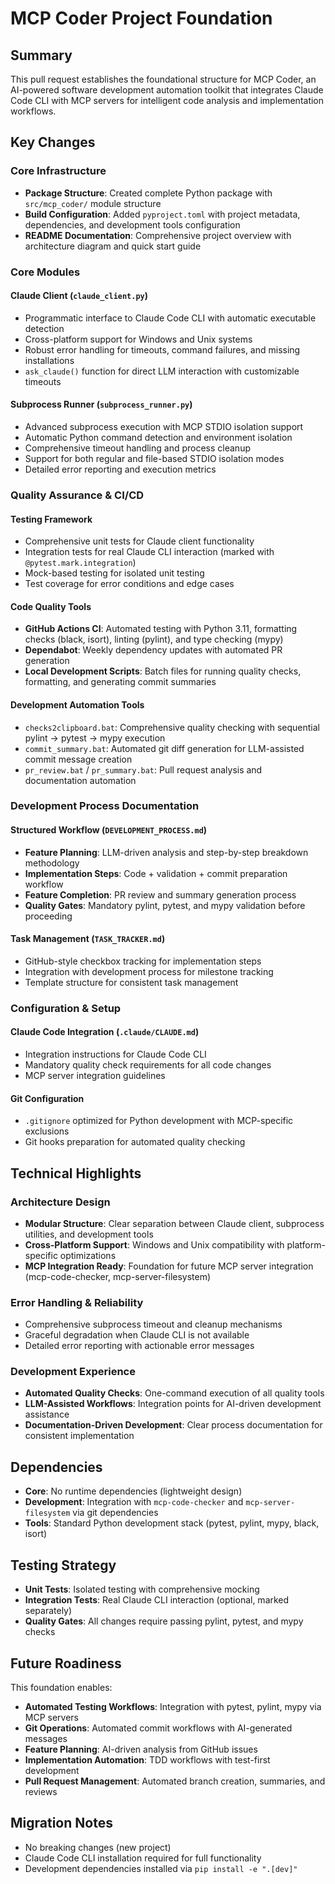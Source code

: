 # MCP Coder Project Foundation

## Summary

This pull request establishes the foundational structure for MCP Coder, an AI-powered software development automation toolkit that integrates Claude Code CLI with MCP servers for intelligent code analysis and implementation workflows.

## Key Changes

### Core Infrastructure
- **Package Structure**: Created complete Python package with `src/mcp_coder/` module structure
- **Build Configuration**: Added `pyproject.toml` with project metadata, dependencies, and development tools configuration
- **README Documentation**: Comprehensive project overview with architecture diagram and quick start guide

### Core Modules

#### Claude Client (`claude_client.py`)
- Programmatic interface to Claude Code CLI with automatic executable detection
- Cross-platform support for Windows and Unix systems
- Robust error handling for timeouts, command failures, and missing installations
- `ask_claude()` function for direct LLM interaction with customizable timeouts

#### Subprocess Runner (`subprocess_runner.py`)
- Advanced subprocess execution with MCP STDIO isolation support
- Automatic Python command detection and environment isolation
- Comprehensive timeout handling and process cleanup
- Support for both regular and file-based STDIO isolation modes
- Detailed error reporting and execution metrics

### Quality Assurance & CI/CD

#### Testing Framework
- Comprehensive unit tests for Claude client functionality
- Integration tests for real Claude CLI interaction (marked with `@pytest.mark.integration`)
- Mock-based testing for isolated unit testing
- Test coverage for error conditions and edge cases

#### Code Quality Tools
- **GitHub Actions CI**: Automated testing with Python 3.11, formatting checks (black, isort), linting (pylint), and type checking (mypy)
- **Dependabot**: Weekly dependency updates with automated PR generation
- **Local Development Scripts**: Batch files for running quality checks, formatting, and generating commit summaries

#### Development Automation Tools
- `checks2clipboard.bat`: Comprehensive quality checking with sequential pylint → pytest → mypy execution
- `commit_summary.bat`: Automated git diff generation for LLM-assisted commit message creation
- `pr_review.bat` / `pr_summary.bat`: Pull request analysis and documentation automation

### Development Process Documentation

#### Structured Workflow (`DEVELOPMENT_PROCESS.md`)
- **Feature Planning**: LLM-driven analysis and step-by-step breakdown methodology
- **Implementation Steps**: Code + validation + commit preparation workflow
- **Feature Completion**: PR review and summary generation process
- **Quality Gates**: Mandatory pylint, pytest, and mypy validation before proceeding

#### Task Management (`TASK_TRACKER.md`)
- GitHub-style checkbox tracking for implementation steps
- Integration with development process for milestone tracking
- Template structure for consistent task management

### Configuration & Setup

#### Claude Code Integration (`.claude/CLAUDE.md`)
- Integration instructions for Claude Code CLI
- Mandatory quality check requirements for all code changes
- MCP server integration guidelines

#### Git Configuration
- `.gitignore` optimized for Python development with MCP-specific exclusions
- Git hooks preparation for automated quality checking

## Technical Highlights

### Architecture Design
- **Modular Structure**: Clear separation between Claude client, subprocess utilities, and development tools
- **Cross-Platform Support**: Windows and Unix compatibility with platform-specific optimizations
- **MCP Integration Ready**: Foundation for future MCP server integration (mcp-code-checker, mcp-server-filesystem)

### Error Handling & Reliability
- Comprehensive subprocess timeout and cleanup mechanisms
- Graceful degradation when Claude CLI is not available
- Detailed error reporting with actionable error messages

### Development Experience
- **Automated Quality Checks**: One-command execution of all quality tools
- **LLM-Assisted Workflows**: Integration points for AI-driven development assistance
- **Documentation-Driven Development**: Clear process documentation for consistent implementation

## Dependencies
- **Core**: No runtime dependencies (lightweight design)
- **Development**: Integration with `mcp-code-checker` and `mcp-server-filesystem` via git dependencies
- **Tools**: Standard Python development stack (pytest, pylint, mypy, black, isort)

## Testing Strategy
- **Unit Tests**: Isolated testing with comprehensive mocking
- **Integration Tests**: Real Claude CLI interaction (optional, marked separately)
- **Quality Gates**: All changes require passing pylint, pytest, and mypy checks

## Future Roadiness
This foundation enables:
- **Automated Testing Workflows**: Integration with pytest, pylint, mypy via MCP servers
- **Git Operations**: Automated commit workflows with AI-generated messages
- **Feature Planning**: AI-driven analysis from GitHub issues
- **Implementation Automation**: TDD workflows with test-first development
- **Pull Request Management**: Automated branch creation, summaries, and reviews

## Migration Notes
- No breaking changes (new project)
- Claude Code CLI installation required for full functionality
- Development dependencies installed via `pip install -e ".[dev]"`